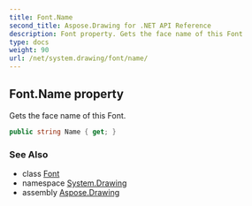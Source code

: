 ```yaml
---
title: Font.Name
second_title: Aspose.Drawing for .NET API Reference
description: Font property. Gets the face name of this Font
type: docs
weight: 90
url: /net/system.drawing/font/name/
---
```

## Font.Name property

Gets the face name of this Font.

```csharp
public string Name { get; }
```

### See Also

* class [Font](../)
* namespace [System.Drawing](../../font/)
* assembly [Aspose.Drawing](../../../)


